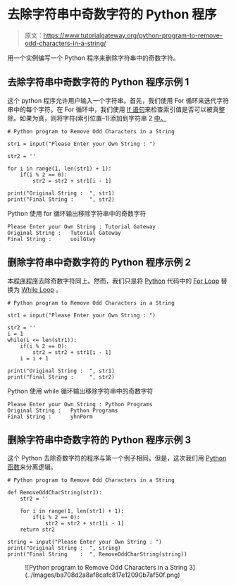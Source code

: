 # 去除字符串中奇数字符的 Python 程序

> 原文：<https://www.tutorialgateway.org/python-program-to-remove-odd-characters-in-a-string/>

用一个实例编写一个 Python 程序来删除字符串中的奇数字符。

## 去除字符串中奇数字符的 Python 程序示例 1

这个 python 程序允许用户输入一个字符串。首先，我们使用 For 循环来迭代字符串中的每个字符。在 For 循环中，我们使用 [If 语句](https://www.tutorialgateway.org/python-if-statement/)来检查索引值是否可以被真整除。如果为真，则将字符(索引位置–1)添加到字符串 2 [中。](https://www.tutorialgateway.org/python-string/)

```
# Python program to Remove Odd Characters in a String

str1 = input("Please Enter your Own String : ")

str2 = ''

for i in range(1, len(str1) + 1):
    if(i % 2 == 0):
        str2 = str2 + str1[i - 1]

print("Original String :  ", str1)
print("Final String :     ", str2)
```

Python 使用 for 循环输出移除字符串中的奇数字符

```
Please Enter your Own String : Tutorial Gateway
Original String :   Tutorial Gateway
Final String :      uoilGtwy
```

## 删除字符串中奇数字符的 Python 程序示例 2

本[程序程序](https://www.tutorialgateway.org/python-programming-examples/)去除奇数字符同上。然而，我们只是将 [Python](https://www.tutorialgateway.org/python-tutorial/) 代码中的 [For Loop](https://www.tutorialgateway.org/python-for-loop/) 替换为 [While Loop](https://www.tutorialgateway.org/python-while-loop/) 。

```
# Python program to Remove Odd Characters in a String

str1 = input("Please Enter your Own String : ")

str2 = ''
i = 1
while(i <= len(str1)):
    if(i % 2 == 0):
        str2 = str2 + str1[i - 1]
    i = i + 1

print("Original String :  ", str1)
print("Final String :     ", str2)
```

Python 使用 while 循环输出移除字符串中的奇数字符

```
Please Enter your Own String : Python Programs
Original String :   Python Programs
Final String :      yhnPorm
```

## 删除字符串中奇数字符的 Python 程序示例 3

这个 Python 去除奇数字符的程序与第一个例子相同。但是，这次我们用 [Python 函数](https://www.tutorialgateway.org/functions-in-python/)来分离逻辑。

```
# Python program to Remove Odd Characters in a String

def RemoveOddCharString(str1):
    str2 = ''

    for i in range(1, len(str1) + 1):
        if(i % 2 == 0):
            str2 = str2 + str1[i - 1]
    return str2

string = input("Please Enter your Own String : ")       
print("Original String :  ", string)
print("Final String    :  ", RemoveOddCharString(string))
```

<figure class="wp-block-image">![Python program to Remove Odd Characters in a String 3](../Images/ba708d2a8af8cafc817e12090b7af50f.png)</figure>